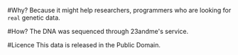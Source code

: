 #Why?
Because it might help researchers, programmers who are looking for `real` genetic data.

#How?
The DNA was sequenced through 23andme's service.

#Licence
This data is released in the Public Domain.

